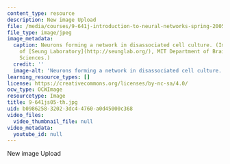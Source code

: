 ```yaml
---
content_type: resource
description: New image Upload
file: /media/courses/9-641j-introduction-to-neural-networks-spring-2005/b098625832023dc44760a0d45000c368_9-641js05-th.jpg
file_type: image/jpeg
image_metadata:
  caption: Neurons forming a network in disassociated cell culture. (Image courtesy
    of [Seung Laboratory](http://seunglab.org/), MIT Department of Brain and Cognitive
    Sciences.)
  credit: ''
  image-alt: 'Neurons forming a network in disassociated cell culture. '
learning_resource_types: []
license: https://creativecommons.org/licenses/by-nc-sa/4.0/
ocw_type: OCWImage
resourcetype: Image
title: 9-641js05-th.jpg
uid: b0986258-3202-3dc4-4760-a0d45000c368
video_files:
  video_thumbnail_file: null
video_metadata:
  youtube_id: null
---
```

New image Upload